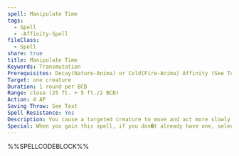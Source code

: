 ```yaml
---
spell: Manipulate Time
tags:
  - Spell
  - -Affinity-Spell
fileClass:
  - Spell
share: true
title: Manipulate Time
Keywords: Transmutation
Prerequisites: Decay(Nature-Anima) or Cold(Fire-Anima) Affinity (See Text)
Target: one creature
Duration: 1 round per BCB
Range: close (25 ft. + 5 ft./2 BCB)
Action: 4 AP
Saving Throw: See Text
Spell Resistance: Yes
Description: You cause a targeted creature to move and act more slowly or quickly than normal.
Special: When you gain this spell, if you don�t already have one, select a single time type talent that you qualify for (if you do not qualify for any time type talents you cannot select this spell). For the purposes of prepared casters this spell does not take a slot to prepare, but also cannot be used without a time type talent prepared, time type talents take up slots as normal.
---
```

%%SPELLCODEBLOCK%%